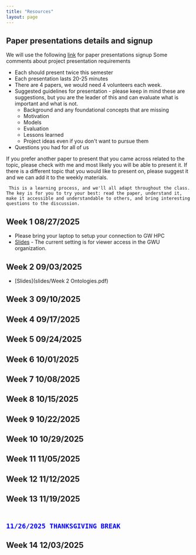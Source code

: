 ```yaml
---
title: "Resources"
layout: page
---
```


## Paper presentations details and signup
We will use the following [link](https://docs.google.com/spreadsheets/d/1lEqBHbOeBPB_fqHuqNmTzBMYt8EY7wGAZYsaO-7H8Lc/edit?usp=sharing) for paper presentations signup 
Some comments about project presentation requirements
- Each should present twice this semester
- Each presentation lasts 20-25 minutes
- There are 4 papers, we would need 4 volunteers each week.
- Suggested guidelines for presentation - please keep in mind these are suggestions, but you are the leader of this and can evaluate what is important and what is not.
    - Background and any foundational concepts that are missing
    - Motivation
    - Models
    - Evaluation
    - Lessons learned
    - Project ideas even if you don't want to pursue them
- Questions you had for all of us

If you prefer another paper to present that you came across related to the topic, please check with me and most likely you will be able to present it. If there is a different topic that you would like to present on, please suggest it and we can add it to the weekly materials.

``` This is a learning process, and we'll all adapt throughout the class. The key is for you to try your best: read the paper, understand it, make it accessible and understandable to others, and bring interesting questions to the discussion.```

## Week 1 08/27/2025
- Please bring your laptop to setup your connection to GW HPC
- [Slides](https://docs.google.com/presentation/d/1Atlni4ZWjqRhOWCZ0bINjcpbjTse5gI1VHYBPDzs-K8/edit?usp=drive_link) - The current setting is for viewer access in the GWU organization.

## Week 2 09/03/2025
- [Slides](slides/Week 2 Ontologies.pdf)
   
## Week 3 09/10/2025

## Week 4 09/17/2025
## Week 5 09/24/2025
## Week 6 10/01/2025
## Week 7 10/08/2025
## Week 8 10/15/2025
## Week 9 10/22/2025
## Week 10 10/29/2025
## Week 11 11/05/2025
## Week 12 11/12/2025
## Week 13 11/19/2025
## <code><span style="color:blue"> 11/26/2025 THANKSGIVING BREAK </span></code>
## Week 14 12/03/2025

